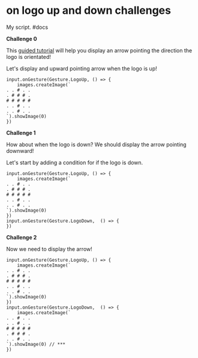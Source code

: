 # on logo up and down challenges

My script. #docs

**Challenge 0**

This [guided tutorial](/zysycw) will help you display an arrow pointing the direction the logo is orientated!

Let's display and upward pointing arrow when the logo is up!

```
input.onGesture(Gesture.LogoUp, () => {
    images.createImage(`
. . # . .
. # # # .
# # # # #
. . # . .
. . # . .
`).showImage(0)
})
```

**Challenge 1**

How about when the logo is down? We should display the arrow pointing downward!

Let's start by adding a condition for if the logo is down.

```
input.onGesture(Gesture.LogoUp, () => {
    images.createImage(`
. . # . .
. # # # .
# # # # #
. . # . .
. . # . .
`).showImage(0)
})
input.onGesture(Gesture.LogoDown,  () => {
})
```

**Challenge 2**

Now we need to display the arrow!

```
input.onGesture(Gesture.LogoUp, () => {
    images.createImage(`
. . # . .
. # # # .
# # # # #
. . # . .
. . # . .
`).showImage(0)
})
input.onGesture(Gesture.LogoDown,  () => {
    images.createImage(`
. . # . .
. . # . .
# # # # #
. # # # .
. . # . .
`).showImage(0) // ***
})
```

